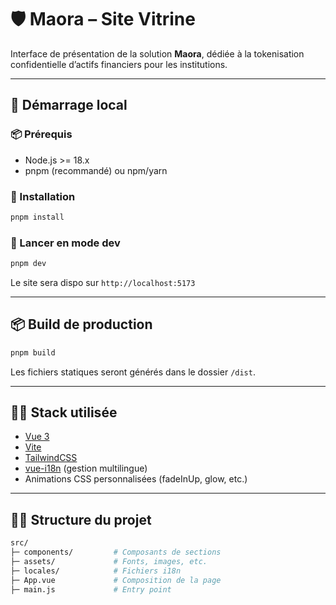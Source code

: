 # 🛡️ Maora – Site Vitrine

Interface de présentation de la solution **Maora**, dédiée à la tokenisation confidentielle d’actifs financiers pour les institutions.

---

## 🚀 Démarrage local

### 📦 Prérequis

- Node.js >= 18.x
- pnpm (recommandé) ou npm/yarn

### 🔧 Installation

```bash
pnpm install
```

### 🧪 Lancer en mode dev

```bash
pnpm dev
```

Le site sera dispo sur `http://localhost:5173`

---

## 📦 Build de production

```bash
pnpm build
```

Les fichiers statiques seront générés dans le dossier `/dist`.

---

## 🧙‍♂️ Stack utilisée

- [Vue 3](https://vuejs.org/)
- [Vite](https://vitejs.dev/)
- [TailwindCSS](https://tailwindcss.com/)
- [vue-i18n](https://vue-i18n.intlify.dev/) (gestion multilingue)
- Animations CSS personnalisées (fadeInUp, glow, etc.)

---

## 🧑‍💻 Structure du projet

```bash
src/
├─ components/         # Composants de sections
├─ assets/             # Fonts, images, etc.
├─ locales/            # Fichiers i18n
├─ App.vue             # Composition de la page
├─ main.js             # Entry point
```
